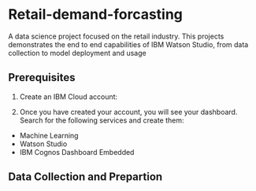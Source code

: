 # Retail-demand-forcasting
A data science project focused on the retail industry. This projects demonstrates the end to end capabilities of IBM Watson Studio, from data collection to model deployment and usage 

## Prerequisites 

1. Create an IBM Cloud account:  

2. Once you have created your account, you will see your dashboard. Search for the following services and create them: 
  * Machine Learning 
  * Watson Studio 
  * IBM Cognos Dashboard Embedded 
  
  
## Data Collection and Prepartion 

